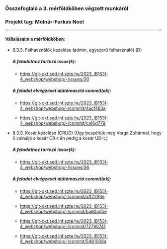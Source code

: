 ### Összefoglaló a 3. mérföldkőben végzett munkáról

### Projekt tag: Molnár-Farkas Noel

___

#### Vállalásaim a mérföldkőben: 

 - 8.3.3. Felhasználók kezelése (admin, egyszerű felhasználó) (D)

    ##### A feladathoz tartozó issue(k):

     - https://git-okt.sed.inf.szte.hu/2023_IB153I-4_webshop/webshop/-/issues/30

    ##### A feladat elvégzését alátámasztó commit(ok):

    - https://git-okt.sed.inf.szte.hu/2023_IB153I-4_webshop/webshop/-/commit/4acf4b3a

    - https://git-okt.sed.inf.szte.hu/2023_IB153I-4_webshop/webshop/-/commit/ca16d779

 -  8.3.9. Kosár kezelése (CRUD) (Úgy beszéltük meg Varga Zoltánnal, hogy ő csinálja a kosár CR-t én pedig a kosár UD-t.)

    ##### A feladathoz tartozó issue(k):

     - https://git-okt.sed.inf.szte.hu/2023_IB153I-4_webshop/webshop/-/issues/36

    ##### A feladat elvégzését alátámasztó commit(ok):

    - https://git-okt.sed.inf.szte.hu/2023_IB153I-4_webshop/webshop/-/commit/aff2293e

    - https://git-okt.sed.inf.szte.hu/2023_IB153I-4_webshop/webshop/-/commit/ba90adbe

    - https://git-okt.sed.inf.szte.hu/2023_IB153I-4_webshop/webshop/-/commit/72790741

    - https://git-okt.sed.inf.szte.hu/2023_IB153I-4_webshop/webshop/-/commit/5481008a

